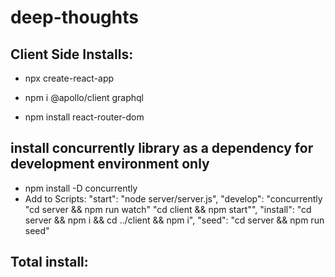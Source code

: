 # deep-thoughts

## Client Side Installs: 
* npx create-react-app <name>
* npm i @apollo/client graphql

* npm install react-router-dom

## install concurrently library as a dependency for development environment only
* npm install -D concurrently
* Add to Scripts: 
    "start": "node server/server.js",
    "develop": "concurrently \"cd server && npm run watch\" \"cd client && npm start\"",
    "install": "cd server && npm i && cd ../client && npm i",
    "seed": "cd server && npm run seed"

## Total install:
